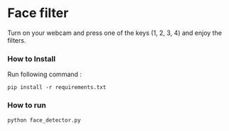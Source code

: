 # Face filter
Turn on your webcam and press one of the keys (1, 2, 3, 4) and enjoy the filters.
### How to Install

Run following command :

```
pip install -r requirements.txt
```

### How to run

```
python face_detector.py
```